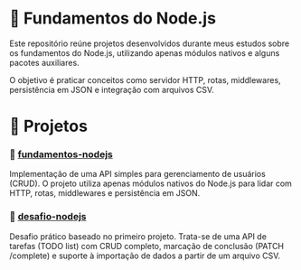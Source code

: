 # 📘 Fundamentos do Node.js

Este repositório reúne projetos desenvolvidos durante meus estudos sobre os fundamentos do Node.js, utilizando apenas módulos nativos e alguns pacotes auxiliares.

O objetivo é praticar conceitos como servidor HTTP, rotas, middlewares, persistência em JSON e integração com arquivos CSV.

# 📂 Projetos

### 🔹 [fundamentos-nodejs](./fundamentos-nodejs)

Implementação de uma API simples para gerenciamento de usuários (CRUD).
O projeto utiliza apenas módulos nativos do Node.js para lidar com HTTP, rotas, middlewares e persistência em JSON.

### 🔹 [desafio-nodejs](./desafio-nodejs)

Desafio prático baseado no primeiro projeto.
Trata-se de uma API de tarefas (TODO list) com CRUD completo, marcação de conclusão (PATCH /complete) e suporte à importação de dados a partir de um arquivo CSV.
